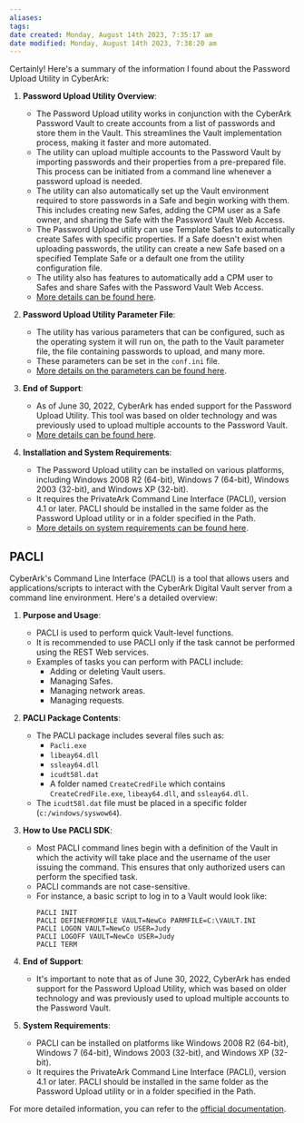 ```yaml
---
aliases: 
tags: 
date created: Monday, August 14th 2023, 7:35:17 am
date modified: Monday, August 14th 2023, 7:38:20 am
---
```

Certainly! Here's a summary of the information I found about the Password Upload Utility in CyberArk:

1. **Password Upload Utility Overview**:
   - The Password Upload utility works in conjunction with the CyberArk Password Vault to create accounts from a list of passwords and store them in the Vault. This streamlines the Vault implementation process, making it faster and more automated.
   - The utility can upload multiple accounts to the Password Vault by importing passwords and their properties from a pre-prepared file. This process can be initiated from a command line whenever a password upload is needed.
   - The utility can also automatically set up the Vault environment required to store passwords in a Safe and begin working with them. This includes creating new Safes, adding the CPM user as a Safe owner, and sharing the Safe with the Password Vault Web Access.
   - The Password Upload utility can use Template Safes to automatically create Safes with specific properties. If a Safe doesn't exist when uploading passwords, the utility can create a new Safe based on a specified Template Safe or a default one from the utility configuration file.
   - The utility also has features to automatically add a CPM user to Safes and share Safes with the Password Vault Web Access.
   - [More details can be found here](https://docs.cyberark.com/PAS/11.1/en/Content/PASIMP/Password-Upload-Utility.htm).

2. **Password Upload Utility Parameter File**:
   - The utility has various parameters that can be configured, such as the operating system it will run on, the path to the Vault parameter file, the file containing passwords to upload, and many more.
   - These parameters can be set in the `conf.ini` file.
   - [More details on the parameters can be found here](https://docs.cyberark.com/PAS/11.1/en/Content/PASREF/Password%20Upload%20Utility%20Parameter%20File.htm).

3. **End of Support**:
   - As of June 30, 2022, CyberArk has ended support for the Password Upload Utility. This tool was based on older technology and was previously used to upload multiple accounts to the Password Vault.
   - [More details can be found here](https://cyberark-customers.force.com/s/article/Support-for-Password-Upload-Utility-PUU).

4. **Installation and System Requirements**:
   - The Password Upload utility can be installed on various platforms, including Windows 2008 R2 (64-bit), Windows 7 (64-bit), Windows 2003 (32-bit), and Windows XP (32-bit).
   - It requires the PrivateArk Command Line Interface (PACLI), version 4.1 or later. PACLI should be installed in the same folder as the Password Upload utility or in a folder specified in the Path.
   - [More details on system requirements can be found here](https://docs.cyberark.com/PAS/11.7/en/Content/PAS%20SysReq/System%20Requirements%20-%20Password%20Upload.htm).

## PACLI

CyberArk's Command Line Interface (PACLI) is a tool that allows users and applications/scripts to interact with the CyberArk Digital Vault server from a command line environment. Here's a detailed overview:

1. **Purpose and Usage**:
   - PACLI is used to perform quick Vault-level functions.
   - It is recommended to use PACLI only if the task cannot be performed using the REST Web services.
   - Examples of tasks you can perform with PACLI include:
     - Adding or deleting Vault users.
     - Managing Safes.
     - Managing network areas.
     - Managing requests.

2. **PACLI Package Contents**:
   - The PACLI package includes several files such as:
     - `Pacli.exe`
     - `libeay64.dll`
     - `ssleay64.dll`
     - `icudt58l.dat`
     - A folder named `CreateCredFile` which contains `CreateCredFile.exe`, `libeay64.dll`, and `ssleay64.dll`.
   - The `icudt58l.dat` file must be placed in a specific folder (`c:/windows/syswow64`).

3. **How to Use PACLI SDK**:
   - Most PACLI command lines begin with a definition of the Vault in which the activity will take place and the username of the user issuing the command. This ensures that only authorized users can perform the specified task.
   - PACLI commands are not case-sensitive.
   - For instance, a basic script to log in to a Vault would look like:
     ```
     PACLI INIT
     PACLI DEFINEFROMFILE VAULT=NewCo PARMFILE=C:\VAULT.INI
     PACLI LOGON VAULT=NewCo USER=Judy
     PACLI LOGOFF VAULT=NewCo USER=Judy
     PACLI TERM
     ```

4. **End of Support**:
   - It's important to note that as of June 30, 2022, CyberArk has ended support for the Password Upload Utility, which was based on older technology and was previously used to upload multiple accounts to the Password Vault.

5. **System Requirements**:
   - PACLI can be installed on platforms like Windows 2008 R2 (64-bit), Windows 7 (64-bit), Windows 2003 (32-bit), and Windows XP (32-bit).
   - It requires the PrivateArk Command Line Interface (PACLI), version 4.1 or later. PACLI should be installed in the same folder as the Password Upload utility or in a folder specified in the Path.

For more detailed information, you can refer to the [official documentation](https://docs.cyberark.com/PAS/Latest/en/Content/PACLI/Introduction.htm).
